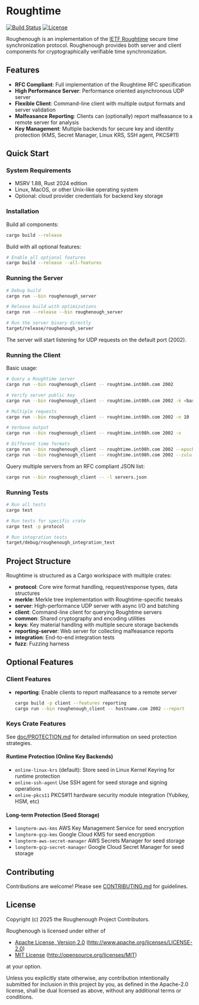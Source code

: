 # Roughtime

[![Build Status](https://github.com/int08h/roughenough/actions/workflows/rust.yml/badge.svg)](https://github.com/int08h/roughenough/actions/workflows/rust.yml)
[![License](https://img.shields.io/badge/license-Apache%202.0%20OR%20MIT-blue.svg)](LICENSE-APACHE)

Roughenough is an implementation of the [IETF Roughtime](https://datatracker.ietf.org/doc/draft-ietf-ntp-roughtime/) 
secure time synchronization protocol. Roughenough provides both server and client components for cryptographically 
verifiable time synchronization.

## Features

- **RFC Compliant**: Full implementation of the Roughtime RFC specification
- **High Performance Server**: Performance oriented asynchronous UDP server 
- **Flexible Client**: Command-line client with multiple output formats and server validation
- **Malfeasance Reporting**: Clients can (optionally) report malfeasance to a remote server for analysis
- **Key Management**: Multiple backends for secure key and identity protection (KMS, Secret Manager, Linux KRS, 
  SSH agent, PKCS#11)

## Quick Start

### System Requirements

- MSRV 1.88, Rust 2024 edition 
- Linux, MacOS, or other Unix-like operating system
- Optional: cloud provider credentials for backend key storage

### Installation

Build all components:

```bash
cargo build --release
```

Build with all optional features:

```bash
# Enable all optional features
cargo build --release --all-features 
```

### Running the Server

```bash
# Debug build
cargo run --bin roughenough_server

# Release build with optimizations
cargo run --release --bin roughenough_server

# Run the server binary directly
target/release/roughenough_server
```

The server will start listening for UDP requests on the default port (2002).

### Running the Client

Basic usage:

```bash
# Query a Roughtime server
cargo run --bin roughenough_client -- roughtime.int08h.com 2002

# Verify server public key
cargo run --bin roughenough_client -- roughtime.int08h.com 2002 -k <base64-or-hex-key>

# Multiple requests
cargo run --bin roughenough_client -- roughtime.int08h.com 2002 -n 10

# Verbose output
cargo run --bin roughenough_client -- roughtime.int08h.com 2002 -v

# Different time formats
cargo run --bin roughenough_client -- roughtime.int08h.com 2002 --epoch  # Unix timestamp
cargo run --bin roughenough_client -- roughtime.int08h.com 2002 --zulu   # ISO 8601 UTC
```

Query multiple servers from an RFC compliant JSON list:

```bash
cargo run --bin roughenough_client -- -l servers.json
```

### Running Tests

```bash
# Run all tests
cargo test

# Run tests for specific crate
cargo test -p protocol

# Run integration tests
target/debug/roughenough_integration_test
```

## Project Structure

Roughtime is structured as a Cargo workspace with multiple crates:

- **protocol**: Core wire format handling, request/response types, data structures
- **merkle**: Merkle tree implementation with Roughtime-specific tweaks
- **server**: High-performance UDP server with async I/O and batching
- **client**: Command-line client for querying Roughtime servers
- **common**: Shared cryptography and encoding utilities
- **keys**: Key material handling with multiple secure storage backends
- **reporting-server**: Web server for collecting malfeasance reports
- **integration**: End-to-end integration tests
- **fuzz**: Fuzzing harness

## Optional Features

### Client Features

- **reporting**: Enable clients to report malfeasance to a remote server
  ```bash
  cargo build -p client --features reporting
  cargo run --bin roughenough_client -- hostname.com 2002 --report
  ```

### Keys Crate Features

See [doc/PROTECTION.md](doc/PROTECTION.md) for detailed information on seed protection strategies.

#### Runtime Protection (Online Key Backends)

- `online-linux-krs` (default): Store seed in Linux Kernel Keyring for runtime protection
- `online-ssh-agent` Use SSH agent for seed storage and signing operations
- `online-pkcs11` PKCS#11 hardware security module integration (Yubikey, HSM, etc)

#### Long-term Protection (Seed Storage)

- `longterm-aws-kms` AWS Key Management Service for seed encryption
- `longterm-gcp-kms` Google Cloud KMS for seed encryption
- `longterm-aws-secret-manager` AWS Secrets Manager for seed storage
- `longterm-gcp-secret-manager` Google Cloud Secret Manager for seed storage

## Contributing

Contributions are welcome! Please see [CONTRIBUTING.md](CONTRIBUTING.md) for guidelines.

## License

Copyright (c) 2025 the Roughenough Project Contributors.

Roughenough is licensed under either of

* [Apache License, Version 2.0](LICENSE-APACHE) (http://www.apache.org/licenses/LICENSE-2.0)
* [MIT License](LICENSE-MIT) (http://opensource.org/licenses/MIT)

at your option.

Unless you explicitly state otherwise, any contribution intentionally submitted for inclusion in this project by you, 
as defined in the Apache-2.0 license, shall be dual licensed as above, without any additional terms or conditions.
